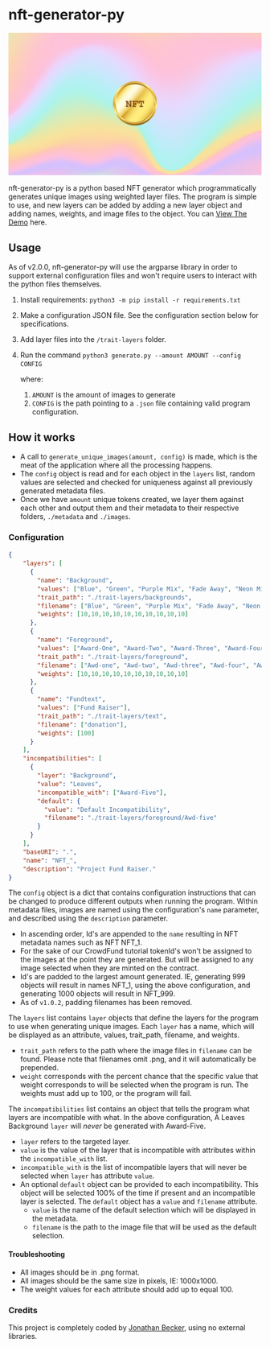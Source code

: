 
# nft-generator-py

![preview](https://github.com/lukrycyfa/nft-generator-py/blob/master/preview.png)

nft-generator-py is a python based NFT generator which programmatically generates unique images using weighted layer files. The program is simple to use, and new layers can  be added by adding a new layer object and adding names, weights, and image files to the object.
You can [View The Demo](https://jbecker.dev/demos/nft-generator-py) here.

## Usage
As of v2.0.0, nft-generator-py will use the argparse library in order to support external configuration files and won't require users to interact with the python files themselves.

1. Install requirements: `python3 -m pip install -r requirements.txt`
2. Make a configuration JSON file. See the configuration section below for specifications.
3. Add layer files into the `/trait-layers` folder.
4. Run the command `python3 generate.py --amount AMOUNT --config CONFIG`
   
   where:
   1. `AMOUNT` is the amount of images to generate
   2. `CONFIG` is the path pointing to a `.json` file containing valid program configuration.

## How it works
- A call to `generate_unique_images(amount, config)` is made, which is the meat of the application where all the processing happens.
- The `config` object is read and for each object in the `layers` list, random values are selected and checked for uniqueness against all previously generated metadata files.
- Once we have `amount` unique tokens created, we layer them against each other and output them and their metadata to their respective folders, `./metadata` and `./images`.


### Configuration
```json
{
    "layers": [
      {
        "name": "Background",
        "values": ["Blue", "Green", "Purple Mix", "Fade Away", "Neon Mix", "Pattern", "Gradient", "Stacked Wall", "Mixture", "Leaves"],
        "trait_path": "./trait-layers/backgrounds",
        "filename": ["Blue", "Green", "Purple Mix", "Fade Away", "Neon Mix", "Pattern", "Gradient", "Stacked Wall", "Mixture", "Leaves"],
        "weights": [10,10,10,10,10,10,10,10,10,10]
      },
      {
        "name": "Foreground",
        "values": ["Award-One", "Award-Two", "Award-Three", "Award-Four", "Award-Five", "Award-Six", "Award-Seven", "Award-Eight", "Award-Nine", "Award-Ten"],
        "trait_path": "./trait-layers/foreground",
        "filename": ["Awd-one", "Awd-two", "Awd-three", "Awd-four", "Awd-five", "Awd-six", "Awd-seven", "Awd-eight", "Awd-nine", "Awd-ten"],
        "weights": [10,10,10,10,10,10,10,10,10,10]
      },
      {
        "name": "Fundtext",
        "values": ["Fund Raiser"],
        "trait_path": "./trait-layers/text",
        "filename": ["donation"],
        "weights": [100]
      }
    ],
    "incompatibilities": [
      {
        "layer": "Background",
        "value": "Leaves",
        "incompatible_with": ["Award-Five"],
        "default": {
          "value": "Default Incompatibility",
          "filename": "./trait-layers/foreground/Awd-five"
        }
      }
    ],
    "baseURI": ".",
    "name": "NFT_",
    "description": "Project Fund Raiser."
}
```

The `config` object is a dict that contains configuration instructions that can be changed to produce different outputs when running the program. Within metadata files, images are named using the configuration's `name` parameter, and described using the `description` parameter. 
- In ascending order, Id's are appended to the `name` resulting in NFT metadata names such as NFT NFT_1.
- For the sake of our CrowdFund tutorial tokenId's won't be assigned to the images at the point they are generated. But will be assigned to any image selected when they are minted on the contract.  
- Id's are padded to the largest amount generated. IE, generating 999 objects will result in names NFT_1, using the above configuration, and generating 1000 objects will result in NFT_999.
- As of `v1.0.2`, padding filenames has been removed.

The `layers` list contains `layer` objects that define the layers for the program to use when generating unique images. Each `layer` has a name, which will be displayed as an attribute, values, trait_path, filename, and weights.
- `trait_path` refers to the path where the image files in `filename` can be found. Please note that filenames omit .png, and it will automatically be prepended.
- `weight` corresponds with the percent chance that the specific value that weight corresponds to will be selected when the program is run. The weights must add up to 100, or the program will fail.

The `incompatibilities` list contains an object that tells the program what layers are incompatible with what. In the above configuration, A Leaves Background `layer` will *never* be generated with Award-Five.
- `layer` refers to the targeted layer.
- `value` is the value of the layer that is incompatible with attributes within the `incompatible_with` list.
- `incompatible_with` is the list of incompatible layers that will never be selected when `layer` has attribute `value`.
- An optional `default` object can be provided to each incompatibility. This object will be selected 100% of the time if present and an incompatible layer is selected. The `default` object has a `value` and `filename` attribute.
  - `value` is the name of the default selection which will be displayed in the metadata.
  - `filename` is the path to the image file that will be used as the default selection.
  

#### Troubleshooting
- All images should be in .png format.
- All images should be the same size in pixels, IE: 1000x1000.
- The weight values for each attribute should add up to equal 100.

### Credits
This project is completely coded by [Jonathan Becker](https://jbecker.dev), using no external libraries.
